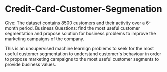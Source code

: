 # Credit-Card-Customer-Segmenation
Give: The dataset contains 8500 customers and their activity over a 6-month period. 
Business Questions: find the most useful customer segmentation and propose solution for business problems to improve the marketing campaigns of the company.

This is an unsupervised machine learnign problems to seek for the most useful customer segmentation to understand customer´s behaviour in order to propose marketing campaigns 
to the most useful customer segments to provide business values. 
